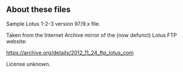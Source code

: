 ## About these files

Sample Lotus 1-2-3 version 97/9.x file.

Taken from the Internet Archive mirror of the (now defunct) Lotus FTP website:

<https://archive.org/details/2012_11_24_ftp_lotus_com>

License unknown.
